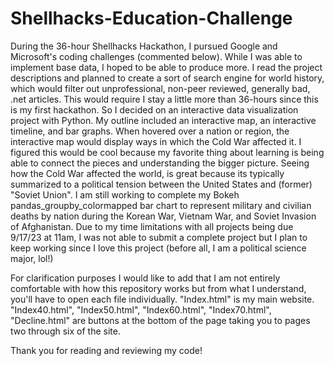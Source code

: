# Shellhacks-Education-Challenge 
During the 36-hour Shellhacks Hackathon, I pursued Google and Microsoft's coding challenges (commented below). While I was able to implement base data, I hoped to be able to produce more. I read the project descriptions and planned to create a sort of search engine for world history, which would filter out unprofessional, non-peer reviewed, generally bad, .net articles. This would require I stay a little more than 36-hours since this is my first hackathon. So I decided on an interactive data visualization project with Python. My outline included an interactive map, an interactive timeline, and bar graphs. When hovered over a nation or region, the interactive map would display ways in which the Cold War affected it. I figured this would be cool because my favorite thing about learning is being able to connect the pieces and understanding the bigger picture. Seeing how the Cold War affected the world, is great because its typically summarized to a political tension between the United States and (former) "Soviet Union". I am still working to complete my Bokeh pandas_groupby_colormapped bar chart to represent military and civilian deaths by nation during the Korean War, Vietnam War, and Soviet Invasion of Afghanistan. Due to my time limitations with all projects being due 9/17/23 at 11am, I was not able to submit a complete project but I plan to keep working since I love this project (before all, I am a political science major, lol!)

For clarification purposes I would like to add that I am not entirely comfortable with how this repository works but from what I understand, you'll have to open each file individually. "Index.html" is my main website. "Index40.html", "Index50.html", "Index60.html", "Index70.html", "Decline.html" are buttons at the bottom of the page taking you to pages two through six of the site.

Thank you for reading and reviewing my code!

<!--Google's mission is to organize the world's information and make it universally accessible and useful. With that mission in mind, implement any educational tool that helps organize information about a topic of your choice, making it accessible and useful to any specific demographic. This can be a website, an app, an API, or a medium of your choice that educates people on a topic.
    **Microsoft**
    **Mixed Reality Challenge**
    Use mixed reality to build something you wish you would have learned in high school.
--->
    

  
